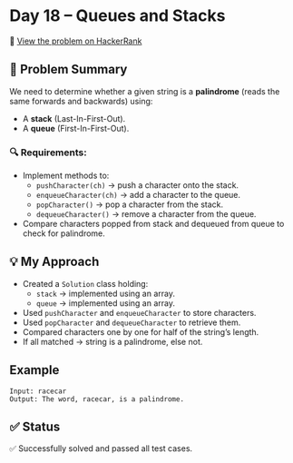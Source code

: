 # Day 18 – Queues and Stacks

🔗 [View the problem on HackerRank](https://www.hackerrank.com/challenges/30-queues-stacks/problem?isFullScreen=true)

## 📘 Problem Summary
We need to determine whether a given string is a **palindrome** (reads the same forwards and backwards) using:
- A **stack** (Last-In-First-Out).
- A **queue** (First-In-First-Out).

### 🔍 Requirements:
- Implement methods to:
  - `pushCharacter(ch)` → push a character onto the stack.
  - `enqueueCharacter(ch)` → add a character to the queue.
  - `popCharacter()` → pop a character from the stack.
  - `dequeueCharacter()` → remove a character from the queue.
- Compare characters popped from stack and dequeued from queue to check for palindrome.

## 💡 My Approach
- Created a `Solution` class holding:
  - `stack` → implemented using an array.
  - `queue` → implemented using an array.
- Used `pushCharacter` and `enqueueCharacter` to store characters.
- Used `popCharacter` and `dequeueCharacter` to retrieve them.
- Compared characters one by one for half of the string’s length.
- If all matched → string is a palindrome, else not.

## Example
```
Input: racecar
Output: The word, racecar, is a palindrome.
```

## ✅ Status
✅ Successfully solved and passed all test cases.
